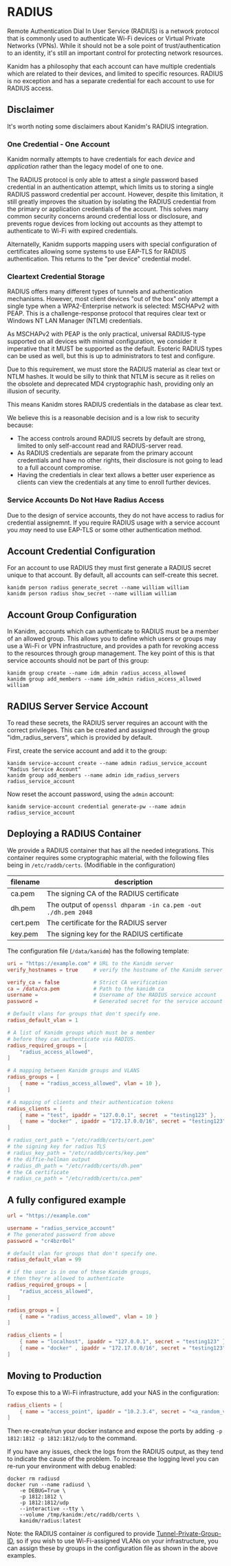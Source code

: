 # RADIUS

Remote Authentication Dial In User Service (RADIUS) is a network protocol 
that is commonly used to authenticate Wi-Fi devices or Virtual Private 
Networks (VPNs). While it should not be a sole point of trust/authentication 
to an identity, it's still an important control for protecting network resources.

Kanidm has a philosophy that each account can have multiple credentials which
are related to their devices, and limited to specific resources. RADIUS is
no exception and has a separate credential for each account to use for
RADIUS access.

## Disclaimer

It's worth noting some disclaimers about Kanidm's RADIUS integration.

### One Credential - One Account

Kanidm normally attempts to have credentials for each *device* and
*application* rather than the legacy model of one to one.

The RADIUS protocol is only able to attest a *single* password based credential in an
authentication attempt, which limits us to storing a single RADIUS password credential
per account. However, despite this limitation, it still greatly improves the
situation by isolating the RADIUS credential from the primary or application
credentials of the account. This solves many common security concerns around
credential loss or disclosure, and prevents rogue devices from locking out
accounts as they attempt to authenticate to Wi-Fi with expired credentials.

Alternatelly, Kanidm supports mapping users with special configuration of certificates
allowing some systems to use EAP-TLS for RADIUS authentication. This returns to the
"per device" credential model.

### Cleartext Credential Storage

RADIUS offers many different types of tunnels and authentication mechanisms.
However, most client devices "out of the box" only attempt a single type when
a WPA2-Enterprise network is selected: MSCHAPv2 with PEAP. This is a
challenge-response protocol that requires clear text or Windows NT LAN
Manager (NTLM) credentials.

As MSCHAPv2 with PEAP is the only practical, universal RADIUS-type supported
on all devices with minimal configuration, we consider it imperative
that it MUST be supported as the default. Esoteric RADIUS types can be used
as well, but this is up to administrators to test and configure.

Due to this requirement, we must store the RADIUS material as clear text or
NTLM hashes. It would be silly to think that NTLM is secure as it relies on
the obsolete and deprecated MD4 cryptographic hash, providing only an
illusion of security.

This means Kanidm stores RADIUS credentials in the database as clear text.

We believe this is a reasonable decision and is a low risk to security because:

* The access controls around RADIUS secrets by default are strong, limited
  to only self-account read and RADIUS-server read.
* As RADIUS credentials are separate from the primary account credentials and
  have no other rights, their disclosure is not going to lead to a full
  account compromise.
* Having the credentials in clear text allows a better user experience as
  clients can view the credentials at any time to enroll further devices.

### Service Accounts Do Not Have Radius Access

Due to the design of service accounts, they do not have access to radius for credential assignemnt.
If you require RADIUS usage with a service account you *may* need to use EAP-TLS or some other
authentication method.

## Account Credential Configuration

For an account to use RADIUS they must first generate a RADIUS secret unique 
to that account. By default, all accounts can self-create this secret.

    kanidm person radius generate_secret --name william william
    kanidm person radius show_secret --name william william

## Account Group Configuration

In Kanidm, accounts which can authenticate to RADIUS must be a member
of an allowed group. This allows you to define which users or groups may use
a Wi-Fi or VPN infrastructure, and provides a path for revoking access to the 
resources through group management. The key point of this is that service 
accounts should not be part of this group:

    kanidm group create --name idm_admin radius_access_allowed
    kanidm group add_members --name idm_admin radius_access_allowed william

## RADIUS Server Service Account

To read these secrets, the RADIUS server requires an account with the
correct privileges. This can be created and assigned through the group
"idm_radius_servers", which is provided by default.

First, create the service account and add it to the group:

```shell
kanidm service-account create --name admin radius_service_account "Radius Service Account"
kanidm group add_members --name admin idm_radius_servers radius_service_account
```

Now reset the account password, using the `admin` account:

```shell
kanidm service-account credential generate-pw --name admin radius_service_account
```

## Deploying a RADIUS Container

We provide a RADIUS container that has all the needed integrations. 
This container requires some cryptographic material, with the following files being in `/etc/raddb/certs`. (Modifiable in the configuration)
   
| filename   | description                                                   |
| ---        | ---                                                           |
| ca.pem     | The signing CA of the RADIUS certificate                      |
| dh.pem     | The output of `openssl dhparam -in ca.pem -out ./dh.pem 2048` |
| cert.pem   | The certificate for the RADIUS server                         |
| key.pem    | The signing key for the RADIUS certificate                    |

The configuration file (`/data/kanidm`) has the following template:

```toml
uri = "https://example.com" # URL to the Kanidm server
verify_hostnames = true     # verify the hostname of the Kanidm server

verify_ca = false           # Strict CA verification
ca = /data/ca.pem           # Path to the kanidm ca
username =                  # Username of the RADIUS service account
password =                  # Generated secret for the service account

# Default vlans for groups that don't specify one.
radius_default_vlan = 1 

# A list of Kanidm groups which must be a member
# before they can authenticate via RADIUS.
radius_required_groups = [
	"radius_access_allowed",
]

# A mapping between Kanidm groups and VLANS
radius_groups = [
    { name = "radius_access_allowed", vlan = 10 },
]

# A mapping of clients and their authentication tokens
radius_clients = [
    { name = "test", ipaddr = "127.0.0.1", secret  = "testing123" },
    { name = "docker" , ipaddr = "172.17.0.0/16", secret = "testing123" },
]

# radius_cert_path = "/etc/raddb/certs/cert.pem"
# the signing key for radius TLS
# radius_key_path = "/etc/raddb/certs/key.pem"   
# the diffie-hellman output
# radius_dh_path = "/etc/raddb/certs/dh.pem"     
# the CA certificate
# radius_ca_path = "/etc/raddb/certs/ca.pem"     

```

## A fully configured example


```toml
url = "https://example.com"

username = "radius_service_account"
# The generated password from above
password = "cr4bzr0ol" 

# default vlan for groups that don't specify one.
radius_default_vlan = 99 

# if the user is in one of these Kanidm groups, 
# then they're allowed to authenticate
radius_required_groups = [
    "radius_access_allowed",
]

radius_groups = [
    { name = "radius_access_allowed", vlan = 10 }
]

radius_clients = [
    { name = "localhost", ipaddr = "127.0.0.1", secret = "testing123" },
    { name = "docker" , ipaddr = "172.17.0.0/16", secret = "testing123" },
]
```
## Moving to Production

To expose this to a Wi-Fi infrastructure, add your NAS in the configuration:

```toml
radius_clients = [
    { name = "access_point", ipaddr = "10.2.3.4", secret = "<a_random_value>" }
]
```

Then re-create/run your docker instance and expose the ports by adding 
`-p 1812:1812 -p 1812:1812/udp` to the command.

If you have any issues, check the logs from the RADIUS output, as they tend 
to indicate the cause of the problem. To increase the logging level you can 
re-run your environment with debug enabled:

```shell
docker rm radiusd
docker run --name radiusd \
    -e DEBUG=True \
    -p 1812:1812 \
    -p 1812:1812/udp
    --interactive --tty \
    --volume /tmp/kanidm:/etc/raddb/certs \
    kanidm/radius:latest
```

Note: the RADIUS container *is* configured to provide 
[Tunnel-Private-Group-ID](https://freeradius.org/rfc/rfc2868.html#Tunnel-Private-Group-ID), 
so if you wish to use Wi-Fi-assigned VLANs on your infrastructure, you can 
assign these by groups in the configuration file as shown in the above examples.

